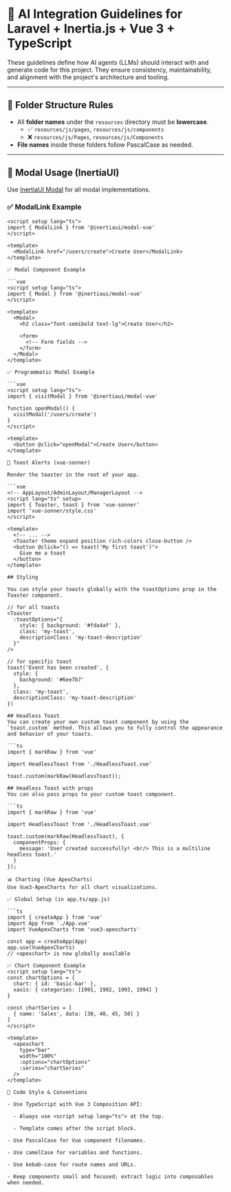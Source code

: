 # 🧠 AI Integration Guidelines for Laravel + Inertia.js + Vue 3 + TypeScript

These guidelines define how AI agents (LLMs) should interact with and generate code for this project. They ensure consistency, maintainability, and alignment with the project's architecture and tooling.

---

## 📁 Folder Structure Rules

- All **folder names** under the `resources` directory must be **lowercase**.
  - ✅ `resources/js/pages`, `resources/js/components`
  - ❌ `resources/js/Pages`, `resources/js/Components`
- **File names** inside these folders follow PascalCase as needed.

---

## 🧩 Modal Usage (InertiaUI)

Use [InertiaUI Modal](https://github.com/inertiajs/inertia-modal) for all modal implementations.

### ✅ ModalLink Example

```vue
<script setup lang="ts">
import { ModalLink } from '@inertiaui/modal-vue'
</script>

<template>
  <ModalLink href="/users/create">Create User</ModalLink>
</template>

✅ Modal Component Example

```vue
<script setup lang="ts">
import { Modal } from '@inertiaui/modal-vue'
</script>

<template>
  <Modal>
    <h2 class="font-semibold text-lg">Create User</h2>
    
    <form>
      <!-- Form fields -->
    </form>
  </Modal>
</template>

✅ Programmatic Modal Example

```vue
<script setup lang="ts">
import { visitModal } from '@inertiaui/modal-vue'

function openModal() {
  visitModal('/users/create')
}
</script>

<template>
  <button @click="openModal">Create User</button>
</template>

🔔 Toast Alerts (vue-sonner)

Render the toaster in the root of your app.

```vue
<!-- AppLayout/AdminLayout/ManagerLayout -->
<script lang="ts" setup>
import { Toaster, toast } from 'vue-sonner'
import 'vue-sonner/style.css'
</script>

<template>
  <!-- ... -->
  <Toaster theme expand position rich-colors close-button />
  <button @click="() => toast('My first toast')">
    Give me a toast
  </button>
</template>

## Styling

You can style your toasts globally with the toastOptions prop in the Toaster component.

// for all toasts
<Toaster
  :toastOptions="{
    style: { background: '#fda4af' },
    class: 'my-toast',
    descriptionClass: 'my-toast-description'
  }"
/>

// for specific toast
toast('Event has been created', {
  style: {
    background: '#6ee7b7'
  },
  class: 'my-toast',
  descriptionClass: 'my-toast-description'
})

## Headless Toast
You can create your own custom toast component by using the `toast.custom` method. This allows you to fully control the appearance and behavior of your toasts.

```ts
import { markRaw } from 'vue'

import HeadlessToast from './HeadlessToast.vue'

toast.custom(markRaw(HeadlessToast));

## Headless Toast with props
You can also pass props to your custom toast component.

```ts
import { markRaw } from 'vue'

import HeadlessToast from './HeadlessToast.vue'

toast.custom(markRaw(HeadlessToast), {
  componentProps: {
    message: 'User created successfully! <br/> This is a multiline headless toast.'
  }
});

📊 Charting (Vue ApexCharts)
Use Vue3-ApexCharts for all chart visualizations.

✅ Global Setup (in app.ts/app.js)

```ts
import { createApp } from 'vue'
import App from './App.vue'
import VueApexCharts from 'vue3-apexcharts'

const app = createApp(App)
app.use(VueApexCharts)
// <apexchart> is now globally available

✅ Chart Component Example
<script setup lang="ts">
const chartOptions = {
  chart: { id: 'basic-bar' },
  xaxis: { categories: [1991, 1992, 1993, 1994] }
}

const chartSeries = [
  { name: 'Sales', data: [30, 40, 45, 50] }
]
</script>

<template>
  <apexchart
    type="bar"
    width="100%"
    :options="chartOptions"
    :series="chartSeries"
  />
</template>

🧼 Code Style & Conventions

- Use TypeScript with Vue 3 Composition API:

  - Always use <script setup lang="ts"> at the top.

  - Template comes after the script block.

- Use PascalCase for Vue component filenames.

- Use camelCase for variables and functions.

- Use kebab-case for route names and URLs.

- Keep components small and focused; extract logic into composables when needed.
